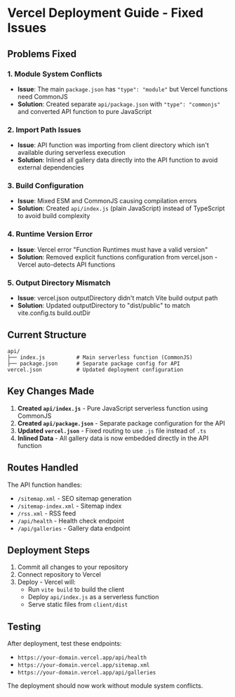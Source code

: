 # Vercel Deployment Guide - Fixed Issues

## Problems Fixed

### 1. Module System Conflicts
- **Issue**: The main `package.json` has `"type": "module"` but Vercel functions need CommonJS
- **Solution**: Created separate `api/package.json` with `"type": "commonjs"` and converted API function to pure JavaScript

### 2. Import Path Issues  
- **Issue**: API function was importing from client directory which isn't available during serverless execution
- **Solution**: Inlined all gallery data directly into the API function to avoid external dependencies

### 3. Build Configuration
- **Issue**: Mixed ESM and CommonJS causing compilation errors
- **Solution**: Created `api/index.js` (plain JavaScript) instead of TypeScript to avoid build complexity

### 4. Runtime Version Error
- **Issue**: Vercel error "Function Runtimes must have a valid version"
- **Solution**: Removed explicit functions configuration from vercel.json - Vercel auto-detects API functions

### 5. Output Directory Mismatch
- **Issue**: vercel.json outputDirectory didn't match Vite build output path
- **Solution**: Updated outputDirectory to "dist/public" to match vite.config.ts build.outDir

## Current Structure

```
api/
├── index.js          # Main serverless function (CommonJS)
├── package.json      # Separate package config for API
vercel.json           # Updated deployment configuration
```

## Key Changes Made

1. **Created `api/index.js`** - Pure JavaScript serverless function using CommonJS
2. **Created `api/package.json`** - Separate package configuration for the API
3. **Updated `vercel.json`** - Fixed routing to use `.js` file instead of `.ts`
4. **Inlined Data** - All gallery data is now embedded directly in the API function

## Routes Handled

The API function handles:
- `/sitemap.xml` - SEO sitemap generation
- `/sitemap-index.xml` - Sitemap index
- `/rss.xml` - RSS feed
- `/api/health` - Health check endpoint
- `/api/galleries` - Gallery data endpoint

## Deployment Steps

1. Commit all changes to your repository
2. Connect repository to Vercel
3. Deploy - Vercel will:
   - Run `vite build` to build the client
   - Deploy `api/index.js` as a serverless function
   - Serve static files from `client/dist`

## Testing

After deployment, test these endpoints:
- `https://your-domain.vercel.app/api/health`
- `https://your-domain.vercel.app/sitemap.xml`
- `https://your-domain.vercel.app/api/galleries`

The deployment should now work without module system conflicts.